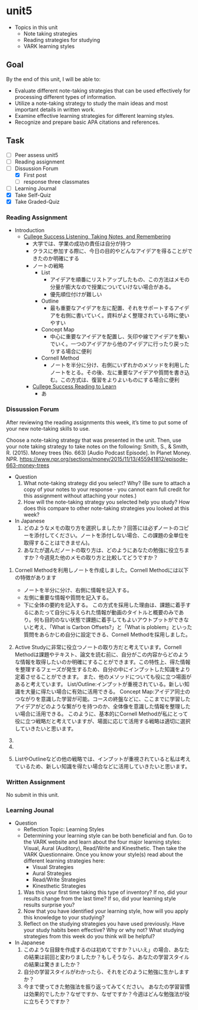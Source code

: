 # unit5

- Topics in this unit
  - Note taking strategies
  - Reading strategies for studying
  - VARK learning styles

## Goal

By the end of this unit, I will be able to:

- Evaluate different note-taking strategies that can be used effectively for processing different types of information.
- Utilize a note-taking strategy to study the main ideas and most important details in written work.
- Examine effective learning strategies for different learning styles.
- Recognize and prepare basic APA citations and references.

## Task

- [ ] Peer assess unit5
- [ ] Reading assignment
- [ ] Dissussion Forum
  - [x] First post
  - [ ] response three classmates
- [ ] Learning Journal
- [x] Take Self-Quiz
- [x] Take Graded-Quiz

### Reading Assignment

- Introduction
  - [Cullege Success Listening, Taking Notes, and Remembering][url1]
    - 大学では、学業の成功の責任は自分が持つ
    - クラスに参加する際に、今日の目的やどんなアイデアを得ることができたのか明確にする
    - ノートの戦略
      - List
        - アイデアを順番にリストアップしたもの、この方法はメモの分量が膨大なので授業についていけない場合がある。
        - 優先順位付けが難しい
      - Outline
        - 最も重要なアイデアを左に配置、それをサポートするアイデアを右側に書いていく。資料がよく整理されている時に使いやすい
      - Concept Map
        - 中心に重要なアイデアを配置し、矢印や線でアイデアを繋いでいく。一つのアイデアから他のアイデアに行ったり戻ったりする場合に便利
      - Cornell Method
        - ノートを半分に分け、右側にいずれかのメソッドを利用したノートをとる。その後、左に重要なアイデアや質問を書き込む。この方式は、復習をよりよいものにする場合に便利
    - [Cullege Success Reading to Learn][url2]
      - あ

[url1]:https://open.lib.umn.edu/collegesuccess/part/chapter-4-listening-taking-notes-and-remembering/
[url2]:https://open.lib.umn.edu/collegesuccess/part/chapter-5-reading-to-learn/

### Dissussion Forum

After reviewing the reading assignments this week, it’s time to put some of your new note-taking skills to use.

Choose a note-taking strategy that was presented in the unit. Then, use your note taking strategy to take notes on the following:
  Smith, S., & Smith, R. (2015). Money trees (No. 663) [Audio Podcast Episode]. In Planet Money. NPR. <https://www.npr.org/sections/money/2015/11/13/455941812/episode-663-money-trees>

- Question
  1. What note-taking strategy did you select? Why? (Be sure to attach a copy of your notes to your response - you cannot earn full credit for this assignment without attaching your notes.)
  2. How will the note-taking strategy you selected help you study? How does this compare to other note-taking strategies you looked at this week?
- In Japanese
  1. どのようなメモの取り方を選択しましたか？回答には必ずノートのコピーを添付してください。ノートを添付しない場合、この課題の全単位を取得することはできません)。
  2. あなたが選んだノートの取り方は、どのようにあなたの勉強に役立ちますか？今週見た他のメモの取り方と比較してどうですか？

1. Cornell Methodを利用しノートを作成しました。Cornell Methodには以下の特徴があります
   - ノートを半分に分け、右側に情報を記入する。
   - 左側に重要な情報や質問を記入する。
   - 下に全体の要約を記入する。
この方式を採用した理由は、課題に着手するにあたって自分に与えられた情報が動画のタイトルと概要のみであり。何も目的のない状態で課題に着手してもよいアウトプットができないと考え、「What is Carbon Offsets?」と「What is ploblem」といった質問をあらかじめ自分に設定できる、Cornell Methodを採用しました。

2. Active Studyに非常に役立つノートの取り方だと考えています。Cornell Methodは課題やテキスト、論文を読む前に、自分がこの内容からどのような情報を取得したいのか明確にすることができます。この特性上、得た情報を整理するフェーズが発生するため、自分の中にインプットした知識をより定着させることができます。
また、他のメソッドについても役に立つ場面があると考えています。
List/Outline:インプットが重視されている。新しい知識を大量に得たい場合に有効に活用できる。
Concept Map:アイデア同士のつながりを意識した学習が可能。コースの終盤などに、ここまでに学習したアイデアがどのような繋がりを持つのか、全体像を意識した情報を整理したい場合に活用できる。
このように、基本的にCornell Methodが私にとって役に立つ戦略だと考えていますが、場面に応じて活用する戦略は適切に選択していきたいと思います。
3.
4.
5. ListやOutlineなどの他の戦略では、インプットが重視されていると私は考えているため、新しい知識を得たい場合などに活用していきたいと思います。

### Written Assignment

No submit in this unit.

### Learning Jounal

- Question
  - Reflection Topic: Learning Styles
  - Determining your learning style can be both beneficial and fun.  Go to the VARK website and learn about the four major learning styles: Visual, Aural (Auditory), Read/Write and Kinesthetic.  Then take the VARK Questionnaire. Once you know your style(s) read about the different learning strategies here:
    - Visual Strategies
    - Aural Strategies
    - Read/Write Strategies
    - Kinesthetic Strategies
  1. Was this your first time taking this type of inventory? If no, did your results change from the last time? If so, did your learning style results surprise you?
  2. Now that you have identified your learning style, how will you apply this knowledge to your studying?
  3. Reflect on the studying strategies you have used previously.  Have your study habits been effective? Why or why not? What studying strategies from this week do you think will be helpful?
- In Japanese
  1. このような目録を作成するのは初めてですか？いいえ」の場合、あなたの結果は前回と変わりましたか？もしそうなら、あなたの学習スタイルの結果は驚きましたか？
  2. 自分の学習スタイルがわかったら、それをどのように勉強に生かしますか？
  3. 今まで使ってきた勉強法を振り返ってみてください。 あなたの学習習慣は効果的でしたか？なぜですか、なぜですか？今週はどんな勉強法が役に立ちそうですか？
